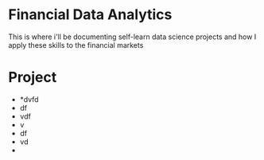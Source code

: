 # Financial Data Analytics

This is where i'll be documenting self-learn data science projects and how I apply these skills to the financial markets

# Project

* *dvfd
* df
* vdf
* v
* df
* vd
* 
